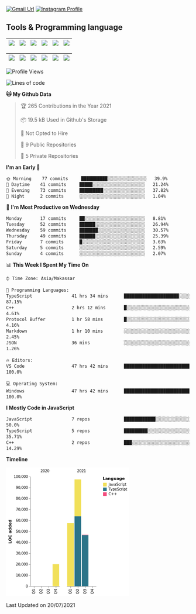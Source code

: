 [![Gmail Url](https://img.shields.io/twitter/url?label=aaulia.raahman@gmail.com&logo=gmail&style=social&url=http%3A%2F%2Fmailto%3Acontact.aaulia.raahman@gmail.com)](mailto:aaulia.raahman@gmail.com) [![Instagram Profile](https://img.shields.io/twitter/url?label=auliyrhman&logo=instagram&style=social&url=https://www.instagram.com/auliyrhman/)](https://www.instagram.com/auliyrhman)

## Tools & Programming language

| [<img src="https://upload.wikimedia.org/wikipedia/commons/4/4c/Typescript_logo_2020.svg" width="50">]() | [<img src="https://cdn.svgporn.com/logos/javascript.svg" width="50">]() | [<img src="https://cdn.svgporn.com/logos/mysql.svg" width="50">]() | <img src="https://cdn.svgporn.com/logos/firebase.svg" width="50"/> | <img src="https://cdn.svgporn.com/logos/mongodb.svg" width="50"/> | <img src="https://cdn.worldvectorlogo.com/logos/c.svg" width="50"/> |
| ------------------------------------------------------------------------------------------------------- | ----------------------------------------------------------------------- | --------------------------------------------------------------------------------------------- | ------------------------------------------------------------------ | ----------------------------------------------------------- | ------------------------------------------------------------------ |

| [<img src="https://www.svgrepo.com/show/306460/nestjs.svg" width="50">]() | [<img src="https://camo.githubusercontent.com/8ac3f7b51de4853384673841868d1c6eb9de77c3b44a891dc53ff9ec27457d3f/68747470733a2f2f636e63662d6272616e64696e672e6e65746c6966792e6170702f696d672f70726f6a656374732f677270632f686f72697a6f6e74616c2f636f6c6f722f677270632d686f72697a6f6e74616c2d636f6c6f722e737667" width="50">]() | [<img src="https://upload.wikimedia.org/wikipedia/commons/8/8e/Nextjs-logo.svg" width="50">]() | [<img src="https://upload.wikimedia.org/wikipedia/commons/a/a7/React-icon.svg" width="50">]() |  [<img src="https://upload.wikimedia.org/wikipedia/commons/d/d9/Node.js_logo.svg" width="50">]() | [<img src="https://cdn.svgporn.com/logos/express.svg" width="50">]() |
| ---------------------------------------------------------------------------------------------- | --------------------------------------------------------------------------------------------------------------------------------------------------------------------------------------------------------------------------------------------------------------------------------------------------------------------------- | ------------------------------------------------------------------------- | ------------------------------------------------------------------- | ------------------------------------------------------------------- | ------------------------------------------------------------------- |


<!--
**aulyarahman/aulyarahman** is a ✨ _special_ ✨ repository because its `README.md` (this file) appears on your GitHub profile.

Here are some ideas to get you started:

- 🔭 I’m currently working on ...
- 🌱 I’m currently learning ...
- 👯 I’m looking to collaborate on ...
- 🤔 I’m looking for help with ...
- 💬 Ask me about ...
- 📫 How to reach me: ...
- 😄 Pronouns: ...
- ⚡ Fun fact: ...
-->

<!--START_SECTION:waka-->
![Profile Views](http://img.shields.io/badge/Profile%20Views-4-blue)

![Lines of code](https://img.shields.io/badge/From%20Hello%20World%20I%27ve%20Written-222107%20lines%20of%20code-blue)

**🐱 My Github Data** 

> 🏆 265 Contributions in the Year 2021
 > 
> 📦 19.5 kB Used in Github's Storage 
 > 
> 🚫 Not Opted to Hire
 > 
> 📜 9 Public Repositories 
 > 
> 🔑 5 Private Repositories  
 > 
**I'm an Early 🐤** 

```text
🌞 Morning    77 commits     ██████████░░░░░░░░░░░░░░░   39.9% 
🌆 Daytime    41 commits     █████░░░░░░░░░░░░░░░░░░░░   21.24% 
🌃 Evening    73 commits     █████████░░░░░░░░░░░░░░░░   37.82% 
🌙 Night      2 commits      ░░░░░░░░░░░░░░░░░░░░░░░░░   1.04%

```
📅 **I'm Most Productive on Wednesday** 

```text
Monday       17 commits     ██░░░░░░░░░░░░░░░░░░░░░░░   8.81% 
Tuesday      52 commits     ██████░░░░░░░░░░░░░░░░░░░   26.94% 
Wednesday    59 commits     ███████░░░░░░░░░░░░░░░░░░   30.57% 
Thursday     49 commits     ██████░░░░░░░░░░░░░░░░░░░   25.39% 
Friday       7 commits      █░░░░░░░░░░░░░░░░░░░░░░░░   3.63% 
Saturday     5 commits      ░░░░░░░░░░░░░░░░░░░░░░░░░   2.59% 
Sunday       4 commits      ░░░░░░░░░░░░░░░░░░░░░░░░░   2.07%

```


📊 **This Week I Spent My Time On** 

```text
⌚︎ Time Zone: Asia/Makassar

💬 Programming Languages: 
TypeScript               41 hrs 34 mins      █████████████████████░░░░   87.15% 
C++                      2 hrs 12 mins       █░░░░░░░░░░░░░░░░░░░░░░░░   4.61% 
Protocol Buffer          1 hr 58 mins        █░░░░░░░░░░░░░░░░░░░░░░░░   4.16% 
Markdown                 1 hr 10 mins        ░░░░░░░░░░░░░░░░░░░░░░░░░   2.45% 
JSON                     36 mins             ░░░░░░░░░░░░░░░░░░░░░░░░░   1.26%

🔥 Editors: 
VS Code                  47 hrs 42 mins      █████████████████████████   100.0%

💻 Operating System: 
Windows                  47 hrs 42 mins      █████████████████████████   100.0%

```

**I Mostly Code in JavaScript** 

```text
JavaScript               7 repos             ████████████░░░░░░░░░░░░░   50.0% 
TypeScript               5 repos             █████████░░░░░░░░░░░░░░░░   35.71% 
C++                      2 repos             ███░░░░░░░░░░░░░░░░░░░░░░   14.29%

```


**Timeline**

![Chart not found](https://raw.githubusercontent.com/aulyarahman/aulyarahman/main/charts/bar_graph.png) 


 Last Updated on 20/07/2021
<!--END_SECTION:waka-->
